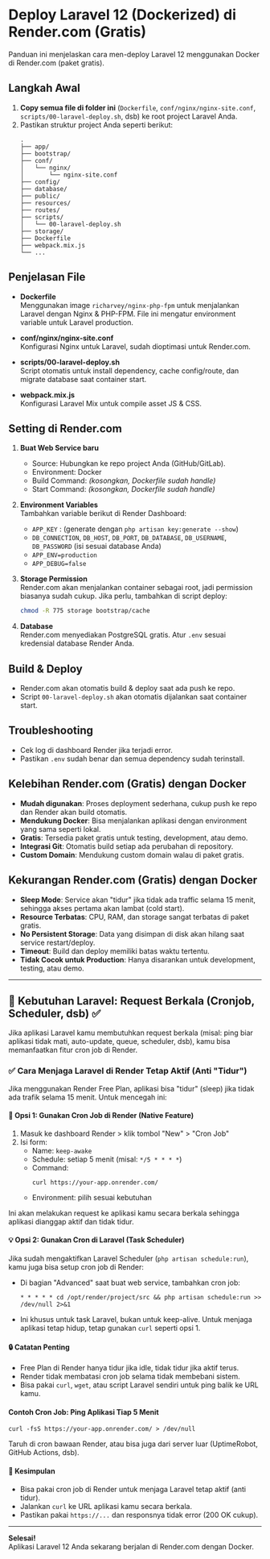 # Deploy Laravel 12 (Dockerized) di Render.com (Gratis)

Panduan ini menjelaskan cara men-deploy Laravel 12 menggunakan Docker di Render.com (paket gratis).

## Langkah Awal

1. **Copy semua file di folder ini** (`Dockerfile`, `conf/nginx/nginx-site.conf`, `scripts/00-laravel-deploy.sh`, dsb) ke root project Laravel Anda.
2. Pastikan struktur project Anda seperti berikut:
   ```
   .
   ├── app/
   ├── bootstrap/
   ├── conf/
   │   └── nginx/
   │       └── nginx-site.conf
   ├── config/
   ├── database/
   ├── public/
   ├── resources/
   ├── routes/
   ├── scripts/
   │   └── 00-laravel-deploy.sh
   ├── storage/
   ├── Dockerfile
   ├── webpack.mix.js
   └── ...
   ```

## Penjelasan File

- **Dockerfile**  
  Menggunakan image `richarvey/nginx-php-fpm` untuk menjalankan Laravel dengan Nginx & PHP-FPM. File ini mengatur environment variable untuk Laravel production.

- **conf/nginx/nginx-site.conf**  
  Konfigurasi Nginx untuk Laravel, sudah dioptimasi untuk Render.com.

- **scripts/00-laravel-deploy.sh**  
  Script otomatis untuk install dependency, cache config/route, dan migrate database saat container start.

- **webpack.mix.js**  
  Konfigurasi Laravel Mix untuk compile asset JS & CSS.

## Setting di Render.com

1. **Buat Web Service baru**

   - Source: Hubungkan ke repo project Anda (GitHub/GitLab).
   - Environment: Docker
   - Build Command: _(kosongkan, Dockerfile sudah handle)_
   - Start Command: _(kosongkan, Dockerfile sudah handle)_

2. **Environment Variables**  
   Tambahkan variable berikut di Render Dashboard:

   - `APP_KEY` : (generate dengan `php artisan key:generate --show`)
   - `DB_CONNECTION`, `DB_HOST`, `DB_PORT`, `DB_DATABASE`, `DB_USERNAME`, `DB_PASSWORD` (isi sesuai database Anda)
   - `APP_ENV=production`
   - `APP_DEBUG=false`

3. **Storage Permission**  
   Render.com akan menjalankan container sebagai root, jadi permission biasanya sudah cukup. Jika perlu, tambahkan di script deploy:

   ```bash
   chmod -R 775 storage bootstrap/cache
   ```

4. **Database**  
   Render.com menyediakan PostgreSQL gratis. Atur `.env` sesuai kredensial database Render Anda.

## Build & Deploy

- Render.com akan otomatis build & deploy saat ada push ke repo.
- Script `00-laravel-deploy.sh` akan otomatis dijalankan saat container start.

## Troubleshooting

- Cek log di dashboard Render jika terjadi error.
- Pastikan `.env` sudah benar dan semua dependency sudah terinstall.

## Kelebihan Render.com (Gratis) dengan Docker

- **Mudah digunakan**: Proses deployment sederhana, cukup push ke repo dan Render akan build otomatis.
- **Mendukung Docker**: Bisa menjalankan aplikasi dengan environment yang sama seperti lokal.
- **Gratis**: Tersedia paket gratis untuk testing, development, atau demo.
- **Integrasi Git**: Otomatis build setiap ada perubahan di repository.
- **Custom Domain**: Mendukung custom domain walau di paket gratis.

## Kekurangan Render.com (Gratis) dengan Docker

- **Sleep Mode**: Service akan "tidur" jika tidak ada traffic selama 15 menit, sehingga akses pertama akan lambat (cold start).
- **Resource Terbatas**: CPU, RAM, dan storage sangat terbatas di paket gratis.
- **No Persistent Storage**: Data yang disimpan di disk akan hilang saat service restart/deploy.
- **Timeout**: Build dan deploy memiliki batas waktu tertentu.
- **Tidak Cocok untuk Production**: Hanya disarankan untuk development, testing, atau demo.

---

## 🔄 Kebutuhan Laravel: Request Berkala (Cronjob, Scheduler, dsb) ✅

Jika aplikasi Laravel kamu membutuhkan request berkala (misal: ping biar aplikasi tidak mati, auto-update, queue, scheduler, dsb), kamu bisa memanfaatkan fitur cron job di Render.

### ✅ Cara Menjaga Laravel di Render Tetap Aktif (Anti "Tidur")

Jika menggunakan Render Free Plan, aplikasi bisa "tidur" (sleep) jika tidak ada trafik selama 15 menit. Untuk mencegah ini:

#### 🔁 Opsi 1: Gunakan Cron Job di Render (Native Feature)

1. Masuk ke dashboard Render > klik tombol "New" > "Cron Job"
2. Isi form:
   - Name: `keep-awake`
   - Schedule: setiap 5 menit (misal: `*/5 * * * *`)
   - Command:
     ```
     curl https://your-app.onrender.com/
     ```
   - Environment: pilih sesuai kebutuhan

Ini akan melakukan request ke aplikasi kamu secara berkala sehingga aplikasi dianggap aktif dan tidak tidur.

#### 💡 Opsi 2: Gunakan Cron di Laravel (Task Scheduler)

Jika sudah mengaktifkan Laravel Scheduler (`php artisan schedule:run`), kamu juga bisa setup cron job di Render:

- Di bagian "Advanced" saat buat web service, tambahkan cron job:
  ```
  * * * * * cd /opt/render/project/src && php artisan schedule:run >> /dev/null 2>&1
  ```
- Ini khusus untuk task Laravel, bukan untuk keep-alive. Untuk menjaga aplikasi tetap hidup, tetap gunakan `curl` seperti opsi 1.

#### 🔒 Catatan Penting

- Free Plan di Render hanya tidur jika idle, tidak tidur jika aktif terus.
- Render tidak membatasi cron job selama tidak membebani sistem.
- Bisa pakai `curl`, `wget`, atau script Laravel sendiri untuk ping balik ke URL kamu.

#### Contoh Cron Job: Ping Aplikasi Tiap 5 Menit

```
curl -fsS https://your-app.onrender.com/ > /dev/null
```

Taruh di cron bawaan Render, atau bisa juga dari server luar (UptimeRobot, GitHub Actions, dsb).

#### 🚀 Kesimpulan

- Bisa pakai cron job di Render untuk menjaga Laravel tetap aktif (anti tidur).
- Jalankan `curl` ke URL aplikasi kamu secara berkala.
- Pastikan pakai `https://...` dan responsnya tidak error (200 OK cukup).

---

**Selesai!**  
Aplikasi Laravel 12 Anda sekarang berjalan di Render.com dengan Docker.
